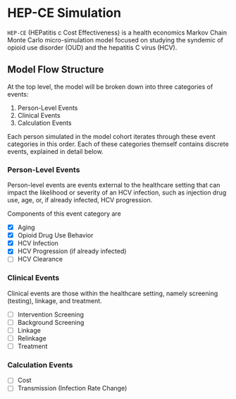 # HEP-CE Simulation
`HEP-CE` (HEPatitis c Cost Effectiveness) is a health economics Markov Chain Monte Carlo micro-simulation model focused on studying the syndemic of opioid use disorder (OUD) and the hepatitis C virus (HCV).

## Model Flow Structure
At the top level, the model will be broken down into three categories of events:

1. Person-Level Events
2. Clinical Events
3. Calculation Events

Each person simulated in the model cohort iterates through these event categories in this order.
Each of these categories themself contains discrete events, explained in detail below.

### Person-Level Events
Person-level events are events external to the healthcare setting that can impact the likelihood or severity of an HCV infection, such as injection drug use, age, or, if already infected, HCV progression.

Components of this event category are

- [X] Aging
- [x] Opioid Drug Use Behavior
- [x] HCV Infection
- [x] HCV Progression (if already infected)
- [ ] HCV Clearance

### Clinical Events
Clinical events are those within the healthcare setting, namely screening (testing), linkage, and treatment.

- [ ] Intervention Screening
- [ ] Background Screening
- [ ] Linkage
- [ ] Relinkage
- [ ] Treatment

### Calculation Events
- [ ] Cost
- [ ] Transmission (Infection Rate Change)
